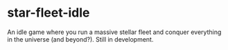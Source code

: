 # star-fleet-idle
An idle game where you run a massive stellar fleet and conquer everything in the universe (and beyond?). Still in development.
